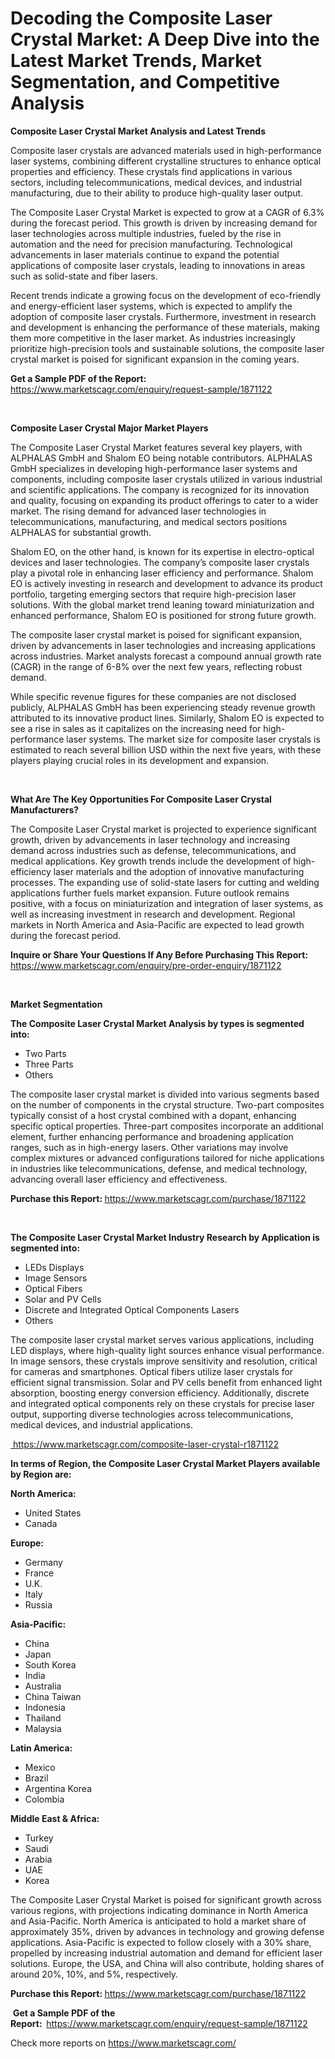<p><h1>Decoding the Composite Laser Crystal Market: A Deep Dive into the Latest Market Trends, Market Segmentation, and Competitive Analysis</h1></p><p><strong>Composite Laser Crystal Market Analysis and Latest Trends</strong></p>
<p><p>Composite laser crystals are advanced materials used in high-performance laser systems, combining different crystalline structures to enhance optical properties and efficiency. These crystals find applications in various sectors, including telecommunications, medical devices, and industrial manufacturing, due to their ability to produce high-quality laser output.</p><p>The Composite Laser Crystal Market is expected to grow at a CAGR of 6.3% during the forecast period. This growth is driven by increasing demand for laser technologies across multiple industries, fueled by the rise in automation and the need for precision manufacturing. Technological advancements in laser materials continue to expand the potential applications of composite laser crystals, leading to innovations in areas such as solid-state and fiber lasers.</p><p>Recent trends indicate a growing focus on the development of eco-friendly and energy-efficient laser systems, which is expected to amplify the adoption of composite laser crystals. Furthermore, investment in research and development is enhancing the performance of these materials, making them more competitive in the laser market. As industries increasingly prioritize high-precision tools and sustainable solutions, the composite laser crystal market is poised for significant expansion in the coming years.</p></p>
<p><strong>Get a Sample PDF of the Report:&nbsp;</strong> <a href="https://www.marketscagr.com/enquiry/request-sample/1871122?utm_campaign=2116&utm_medium=2&utm_source=Github&utm_content=ia&utm_term=07042025&utm_id=composite-laser-crystal">https://www.marketscagr.com/enquiry/request-sample/1871122</a></p>
<p>&nbsp;</p>
<p><strong>Composite Laser Crystal Major Market Players</strong></p>
<p><p>The Composite Laser Crystal Market features several key players, with ALPHALAS GmbH and Shalom EO being notable contributors. ALPHALAS GmbH specializes in developing high-performance laser systems and components, including composite laser crystals utilized in various industrial and scientific applications. The company is recognized for its innovation and quality, focusing on expanding its product offerings to cater to a wider market. The rising demand for advanced laser technologies in telecommunications, manufacturing, and medical sectors positions ALPHALAS for substantial growth.</p><p>Shalom EO, on the other hand, is known for its expertise in electro-optical devices and laser technologies. The company’s composite laser crystals play a pivotal role in enhancing laser efficiency and performance. Shalom EO is actively investing in research and development to advance its product portfolio, targeting emerging sectors that require high-precision laser solutions. With the global market trend leaning toward miniaturization and enhanced performance, Shalom EO is positioned for strong future growth.</p><p>The composite laser crystal market is poised for significant expansion, driven by advancements in laser technologies and increasing applications across industries. Market analysts forecast a compound annual growth rate (CAGR) in the range of 6-8% over the next few years, reflecting robust demand.</p><p>While specific revenue figures for these companies are not disclosed publicly, ALPHALAS GmbH has been experiencing steady revenue growth attributed to its innovative product lines. Similarly, Shalom EO is expected to see a rise in sales as it capitalizes on the increasing need for high-performance laser systems. The market size for composite laser crystals is estimated to reach several billion USD within the next five years, with these players playing crucial roles in its development and expansion.</p></p>
<p>&nbsp;</p>
<p><strong>What Are The Key Opportunities For Composite Laser Crystal Manufacturers?</strong></p>
<p><p>The Composite Laser Crystal market is projected to experience significant growth, driven by advancements in laser technology and increasing demand across industries such as defense, telecommunications, and medical applications. Key growth trends include the development of high-efficiency laser materials and the adoption of innovative manufacturing processes. The expanding use of solid-state lasers for cutting and welding applications further fuels market expansion. Future outlook remains positive, with a focus on miniaturization and integration of laser systems, as well as increasing investment in research and development. Regional markets in North America and Asia-Pacific are expected to lead growth during the forecast period.</p></p>
<p><strong>Inquire or Share Your Questions If Any Before Purchasing This Report:</strong> <a href="https://www.marketscagr.com/enquiry/pre-order-enquiry/1871122?utm_campaign=2116&utm_medium=2&utm_source=Github&utm_content=ia&utm_term=07042025&utm_id=composite-laser-crystal">https://www.marketscagr.com/enquiry/pre-order-enquiry/1871122</a></p>
<p>&nbsp;</p>
<p><strong>Market Segmentation</strong></p>
<p><strong>The Composite Laser Crystal Market Analysis by types is segmented into:</strong></p>
<p><ul><li>Two Parts</li><li>Three Parts</li><li>Others</li></ul></p>
<p><p>The composite laser crystal market is divided into various segments based on the number of components in the crystal structure. Two-part composites typically consist of a host crystal combined with a dopant, enhancing specific optical properties. Three-part composites incorporate an additional element, further enhancing performance and broadening application ranges, such as in high-energy lasers. Other variations may involve complex mixtures or advanced configurations tailored for niche applications in industries like telecommunications, defense, and medical technology, advancing overall laser efficiency and effectiveness.</p></p>
<p><strong>Purchase this Report:&nbsp;</strong><a href="https://www.marketscagr.com/purchase/1871122?utm_campaign=2116&utm_medium=2&utm_source=Github&utm_content=ia&utm_term=07042025&utm_id=composite-laser-crystal">https://www.marketscagr.com/purchase/1871122</a></p>
<p>&nbsp;</p>
<p><strong>The Composite Laser Crystal Market Industry Research by Application is segmented into:</strong></p>
<p><ul><li>LEDs Displays</li><li>Image Sensors</li><li>Optical Fibers</li><li>Solar and PV Cells</li><li>Discrete and Integrated Optical Components Lasers</li><li>Others</li></ul></p>
<p><p>The composite laser crystal market serves various applications, including LED displays, where high-quality light sources enhance visual performance. In image sensors, these crystals improve sensitivity and resolution, critical for cameras and smartphones. Optical fibers utilize laser crystals for efficient signal transmission. Solar and PV cells benefit from enhanced light absorption, boosting energy conversion efficiency. Additionally, discrete and integrated optical components rely on these crystals for precise laser output, supporting diverse technologies across telecommunications, medical devices, and industrial applications.</p></p>
<p><a href="https://www.marketscagr.com/composite-laser-crystal-r1871122?utm_campaign=2116&utm_medium=2&utm_source=Github&utm_content=ia&utm_term=07042025&utm_id=composite-laser-crystal">&nbsp;https://www.marketscagr.com/composite-laser-crystal-r1871122</a></p>
<p><strong>In terms of Region, the Composite Laser Crystal Market Players available by Region are:</strong></p>
<p>
    <p> <strong> North America: </strong>
        <ul>
            <li>United States</li>
            <li>Canada</li>
        </ul>
        </p> 
    <p> <strong> Europe: </strong>
        <ul>
            <li>Germany</li>
            <li>France</li>
            <li>U.K.</li>
            <li>Italy</li>
            <li>Russia</li>
        </ul>
        </p> 
    <p> <strong> Asia-Pacific: </strong>
        <ul>
            <li>China</li>
            <li>Japan</li>
            <li>South Korea</li>
            <li>India</li>
            <li>Australia</li>
            <li>China Taiwan</li>
            <li>Indonesia</li>
            <li>Thailand</li>
            <li>Malaysia</li>
        </ul>
        </p> 
    <p> <strong> Latin America: </strong>
        <ul>
            <li>Mexico</li>
            <li>Brazil</li>
            <li>Argentina Korea</li>
            <li>Colombia</li>
        </ul>
        </p> 
    <p> <strong> Middle East & Africa: </strong>
        <ul>
            <li>Turkey</li>
            <li>Saudi</li>
            <li>Arabia</li>
            <li>UAE</li>
            <li>Korea</li>
        </ul>
    </p>
    </p>
<p><p>The Composite Laser Crystal Market is poised for significant growth across various regions, with projections indicating dominance in North America and Asia-Pacific. North America is anticipated to hold a market share of approximately 35%, driven by advances in technology and growing defense applications. Asia-Pacific is expected to follow closely with a 30% share, propelled by increasing industrial automation and demand for efficient laser solutions. Europe, the USA, and China will also contribute, holding shares of around 20%, 10%, and 5%, respectively.</p></p>
<p><strong>Purchase this Report: </strong><a href="https://www.marketscagr.com/purchase/1871122?utm_campaign=2116&utm_medium=2&utm_source=Github&utm_content=ia&utm_term=07042025&utm_id=composite-laser-crystal">https://www.marketscagr.com/purchase/1871122</a></p>
<p>&nbsp;<strong>Get a Sample PDF of the Report:&nbsp;&nbsp;</strong><a href="https://www.marketscagr.com/enquiry/request-sample/1871122?utm_campaign=2116&utm_medium=2&utm_source=Github&utm_content=ia&utm_term=07042025&utm_id=composite-laser-crystal">https://www.marketscagr.com/enquiry/request-sample/1871122</a></p>
<p><strong></strong></p>
<p>Check more reports on <a href="https://www.marketscagr.com/?utm_campaign=2116&utm_medium=2&utm_source=Github&utm_content=ia&utm_term=07042025&utm_id=composite-laser-crystal">https://www.marketscagr.com/</a></p>